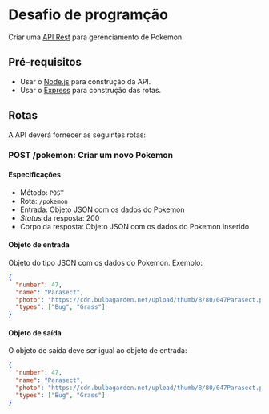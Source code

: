 # Desafio de programção

Criar uma [API Rest](https://pt.wikipedia.org/wiki/REST) para gerenciamento de Pokemon.

## Pré-requisitos

* Usar o [Node.js](https://nodejs.org/en/) para construção da API.
* Usar o [Express](https://expressjs.com/pt-br/) para construção das rotas.

## Rotas

A API deverá fornecer as seguintes rotas:

### POST /pokemon: Criar um novo Pokemon

#### Especificações

* Método: `POST`
* Rota: `/pokemon`
* Entrada: Objeto JSON com os dados do Pokemon
* _Status_ da resposta: 200
* Corpo da resposta: Objeto JSON com os dados do Pokemon inserido

#### Objeto de entrada

Objeto do tipo JSON com os dados do Pokemon. Exemplo:

```json
{
  "number": 47,
  "name": "Parasect",
  "photo": "https://cdn.bulbagarden.net/upload/thumb/8/80/047Parasect.png/250px-047Parasect.png",
  "types": ["Bug", "Grass"]
}
```

#### Objeto de saída

O objeto de saída deve ser igual ao objeto de entrada:

```json
{
  "number": 47,
  "name": "Parasect",
  "photo": "https://cdn.bulbagarden.net/upload/thumb/8/80/047Parasect.png/250px-047Parasect.png",
  "types": ["Bug", "Grass"]
}
```
